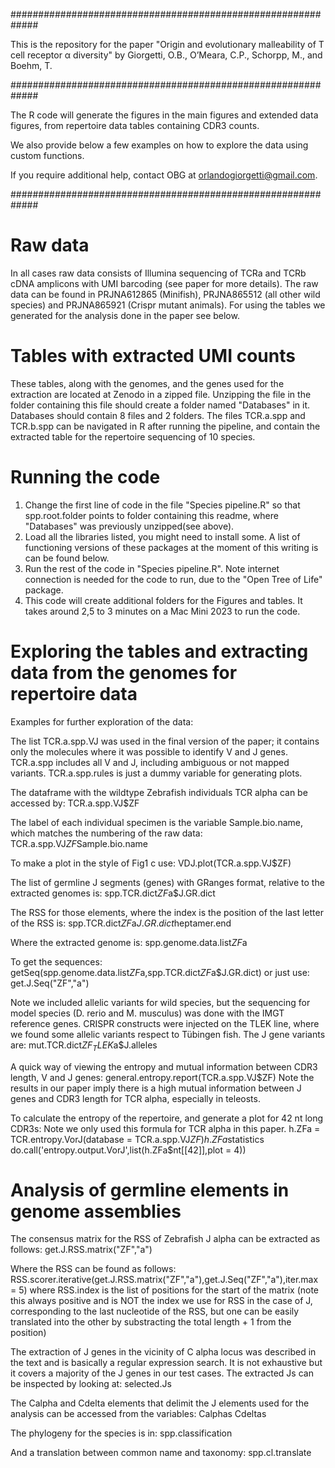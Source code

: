 #############################################################

This is the repository for the paper "Origin and evolutionary malleability of T cell receptor α diversity"
by Giorgetti, O.B., O’Meara, C.P., Schorpp, M., and Boehm, T.

#############################################################

The R code will generate the figures in the main figures and extended data figures, 
from repertoire data tables containing CDR3 counts.

We also provide below a few examples on how to explore the data using custom functions.

If you require additional help, contact OBG at orlandogiorgetti@gmail.com.

#############################################################



Raw data
========

In all cases raw data consists of Illumina sequencing of TCRa and TCRb cDNA amplicons with UMI barcoding (see paper for more details).
The raw data can be found in PRJNA612865 (Minifish), PRJNA865512 (all other wild species) and PRJNA865921 (Crispr mutant animals).
For using the tables we generated for the analysis done in the paper see below.


Tables with extracted UMI counts
================================

These tables, along with the genomes, and the genes used for the extraction are located at Zenodo in a zipped file.
Unzipping the file in the folder containing this file should create a folder named "Databases" in it. Databases should contain 8 files and 2 folders.
The files TCR.a.spp and TCR.b.spp can be navigated in R after running the pipeline, and contain the extracted table for the repertoire sequencing of 10 species.


Running the code
================

1) Change the first line of code in the file "Species pipeline.R" so that spp.root.folder points to folder containing this readme, where "Databases" was previously unzipped(see above).
2) Load all the libraries listed, you might need to install some. A list of functioning versions of these packages at the moment of this writing is can be found below.
3) Run the rest of the code in "Species pipeline.R". Note internet connection is needed for the code to run, due to the "Open Tree of Life" package.
4) This code will create additional folders for the Figures and tables.
It takes around 2,5 to 3 minutes on a Mac Mini 2023 to run the code.



Exploring the tables and extracting data from the genomes for repertoire data
=============================================================================

Examples for further exploration of the data: 
  
The list TCR.a.spp.VJ was used in the final version of the paper; it contains only the molecules where it was possible to identify V and J genes.
TCR.a.spp includes all V and J, including ambiguous or not mapped variants. TCR.a.spp.rules is just a dummy variable for generating plots.
    
The dataframe with the wildtype Zebrafish individuals TCR alpha can be accessed by:
  TCR.a.spp.VJ$ZF

The label of each individual specimen is the variable Sample.bio.name, which matches the numbering of the raw data:
  TCR.a.spp.VJ$ZF$Sample.bio.name

To make a plot in the style of Fig1 c use:
  VDJ.plot(TCR.a.spp.VJ$ZF)

The list of germline J segments (genes) with GRanges format, relative to the extracted genomes is:
  spp.TCR.dict$ZF$a$J.GR.dict

The RSS for those elements, where the index is the position of the last letter of the RSS is:
  spp.TCR.dict$ZF$a$J.GR.dict$heptamer.end

Where the extracted genome is:
  spp.genome.data.list$ZF$a

To get the sequences:
  getSeq(spp.genome.data.list$ZF$a,spp.TCR.dict$ZF$a$J.GR.dict)
or just use:
  get.J.Seq("ZF","a")

Note we included allelic variants for wild species, but the sequencing for model species (D. rerio and M. musculus) was done with the IMGT reference genes.
CRISPR constructs were injected on the TLEK line, where we found some allelic variants respect to Tübingen fish. The J gene variants are:
  mut.TCR.dict$ZF_TLEK$a$J.alleles

A quick way of viewing the entropy and mutual information between CDR3 length, V and J genes:
  general.entropy.report(TCR.a.spp.VJ$ZF)
  Note the results in our paper imply there is a high mutual information between J genes and CDR3 length for TCR alpha, especially in teleosts.

To calculate the entropy of the repertoire, and generate a plot for 42 nt long CDR3s:
Note we only used this formula for TCR alpha in this paper.
  h.ZFa = TCR.entropy.VorJ(database = TCR.a.spp.VJ$ZF)
  h.ZFa$statistics
  do.call('entropy.output.VorJ',list(h.ZFa$nt[[42]],plot = 4))
  

Analysis of germline elements in genome assemblies
==================================================

The consensus matrix for the RSS of Zebrafish J alpha can be extracted as follows:
  get.J.RSS.matrix("ZF","a")
  
Where the RSS can be found as follows:  
  RSS.scorer.iterative(get.J.RSS.matrix("ZF","a"),get.J.Seq("ZF","a"),iter.max = 5)
  where RSS.index is the list of positions for the start of the matrix (note this always positive and is NOT the index we use for RSS in the case of J, corresponding to the last nucleotide of   the RSS, but one can be easily translated into the other by substracting the total length + 1 from the position)

The extraction of J genes in the vicinity of C alpha locus was described in the text and is basically a regular expression search. It is not exhaustive but it covers a majority of the J genes in our test cases. The extracted Js can be inspected by looking at:
  selected.Js

The Calpha and Cdelta elements that delimit the J elements used for the analysis can be accessed from the variables:
  Calphas
  Cdeltas

The phylogeny for the species is in:
  spp.classification

And a translation between common name and taxonomy:
  spp.cl.translate

